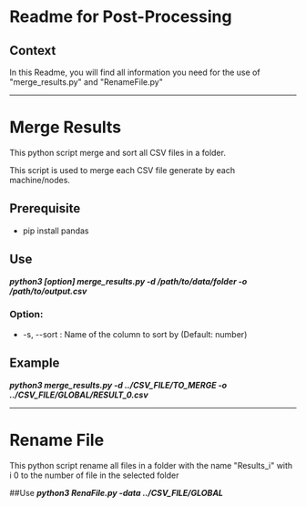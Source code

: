 # Readme for Post-Processing
## Context
In this Readme, you will find all information you need for the use of "merge_results.py" and "RenameFile.py"
***
# Merge Results
This python script merge and sort all CSV files in a folder.

This script is used to merge each CSV file generate by each machine/nodes.


## Prerequisite
- pip install pandas

## Use
***python3 [option] merge_results.py -d /path/to/data/folder -o /path/to/output.csv***

### Option:
- -s, --sort : Name of the column to sort by (Default: number)
## Example 
***python3 merge_results.py -d ../CSV_FILE/TO_MERGE -o ../CSV_FILE/GLOBAL/RESULT_0.csv***

***
# Rename File
This python script rename all files in a folder with the name "Results_i" with i 0 to the number of file in the selected folder

##Use
***python3 RenaFile.py -data ../CSV_FILE/GLOBAL***

